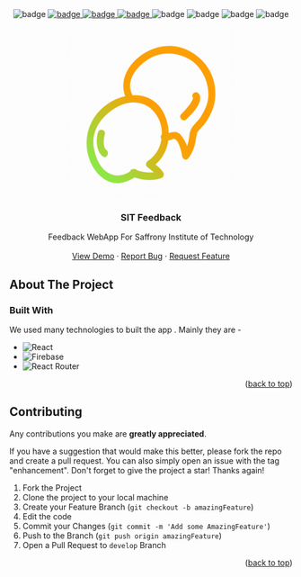 <div id="top"></div>

<!-- PROJECT SHIELDS -->

<div align='center'>
  <img src='https://img.shields.io/netlify/ae22e8e4-9d21-49bb-aa54-4ac93d30bbd5' alt='badge'/>
  <a href="https://github.com/hackelite01/SIT-Feedback/issues">
  <img src='https://img.shields.io/github/issues/hackelite01/SIT-Feedback' alt='badge'/>
  </a>
  <a href="https://github.com/hackelite01/SIT-Feedback/network">
   <img src='https://img.shields.io/github/forks/hackelite01/SIT-Feedback' alt='badge'/>
  </a>
  <a href="https://github.com/hackelite01/SIT-Feedback/stargazers">
    <img src='https://img.shields.io/github/stars/hackelite01/SIT-Feedback' alt='badge'/>
  </a>
  <img src='https://img.shields.io/github/languages/top/hackelite01/SIT-Feedbackk' alt='badge'/>
  <img src='https://img.shields.io/github/languages/count/hackelite01/SIT-Feedback' alt='badge'/>
  <img src='https://img.shields.io/github/repo-size/hackelite01/SIT-Feedback' alt='badge'/>
  <img src='https://img.shields.io/github/contributors/hackelite01/SIT-Feedback' alt='badge'/>

 
</div>





<!--
*** I'm using markdown "reference style" links for readability.
*** Reference links are enclosed in brackets [ ] instead of parentheses ( ).
*** See the bottom of this document for the declaration of the reference variables
*** for contributors-url, forks-url, etc. This is an optional, concise syntax you may use.
*** https://www.markdownguide.org/basic-syntax/#reference-style-links
-->




<!-- PROJECT LOGO -->
<br />
<div align="center">
  <a href="https://github.com/hackelite01/SIT-Feedback">
    <img width="300px" height="300px" src="public/logo512n.png" alt="logo"/>
  </a>

  <h3 align="center">SIT Feedback</h3>

  <p align="center">
    Feedback WebApp For Saffrony Institute of Technology
    <br />
    <br />
    <a href="https://sitfeedback.netlify.app">View Demo</a>
    ·
    <a href="https://github.com/hackelite01/SIT-Feedback/issues">Report Bug</a>
    ·
    <a href="https://github.com/hackelite01/SIT-Feedback/issues">Request Feature</a>
  </p>
</div>


<!-- ABOUT THE PROJECT -->
## About The Project





### Built With

We used many technologies to built the app . Mainly they are -

* ![React](https://img.shields.io/badge/React-20232A?style=for-the-badge&logo=react&logoColor=61DAFB)
* ![Firebase](https://img.shields.io/badge/Firebase-20232A?style=for-the-badge&logo=firebase&logoColor=FFCA28)
* ![React Router](https://img.shields.io/badge/React_Router-20232A?style=for-the-badge&logo=reactrouter&logoColor=CA4245)


<p align="right">(<a href="#top">back to top</a>)</p>




<!-- CONTRIBUTING -->
## Contributing

Any contributions you make are **greatly appreciated**.

If you have a suggestion that would make this better, please fork the repo and create a pull request. You can also simply open an issue with the tag "enhancement".
Don't forget to give the project a star! Thanks again!

1. Fork the Project
2. Clone the project to your local machine
3. Create your Feature Branch (`git checkout -b amazingFeature`)
4. Edit the code
5. Commit your Changes (`git commit -m 'Add some AmazingFeature'`)
4. Push to the Branch (`git push origin amazingFeature`)
5. Open a Pull Request to `develop` Branch

<p align="right">(<a href="#top">back to top</a>)</p>




